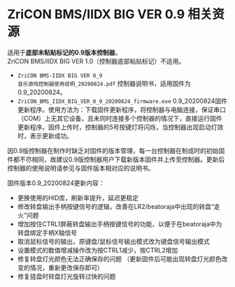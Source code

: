 # ZriCON BMS/IIDX BIG VER 0.9 相关资源
适用于**底部未粘贴标记的0.9版本控制器**。<br>ZriCON BMS/IIDX BIG VER 1.0（控制器底部粘贴标记）不适用。<br>
+ <code>ZriCON BMS-IIDX BIG VER 0_9 音乐游戏控制器使用说明_20200824.pdf</code> 控制器说明书，适用固件为0.9_20200824。
+ <code>ZriCON_BMS_IIDX_BIG_VER_0_9_20200824_firmware.exe</code> 0.9_20200824固件更新程序。使用方法为：下载固件更新程序，将控制器与电脑连接，保证串口（COM）上无其它设备，且未同时连接多个控制器的情况下，直接运行固件更新程序。固件上传时，控制器的5号按键灯将闪烁，当控制器出现启动灯效时，表示更新成功。

因0.9版控制器在制作时缺乏对固件的版本管理，每一台控制器在制成时的初始固件都不尽相同，故建议0.9版控制器用户下载新版本固件并上传至控制器。更新后控制器的使用说明请参见与固件版本相对应的说明书。

固件版本0.9_20200824更新内容：
+ 更换使用的HID库，刷新率提升，延迟更稳定
+ 修改转盘输出手柄按键信号的逻辑，改善在LR2/beatoraja中出现的转盘“走火”问题
+ 增加按住CTRL1屏蔽转盘输出手柄按键信号的功能，以便于在beatoraja中为转盘绑定手柄X轴信号
+ 取消鼠标信号的输出，原键盘/鼠标信号输出模式改为键盘信号输出模式
+ 设置模式的数值增减操作改为按CTRL1减少，按CTRL2增加
+ 修复转盘灯光颜色无法正确保存的问题 （更新固件后可能出现转盘灯光颜色改变的情况，重新更改保存即可）
+ 修复搓盘时转盘灯光旋转过快的问题

